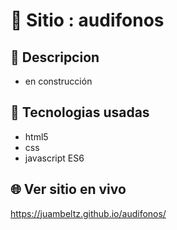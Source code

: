 # :name_badge: Sitio : audifonos

## :newspaper: Descripcion 
- en construcción

## 🧠 Tecnologias usadas
- html5
- css
- javascript ES6


## 🌐 Ver sitio en vivo
https://juambeltz.github.io/audifonos/
